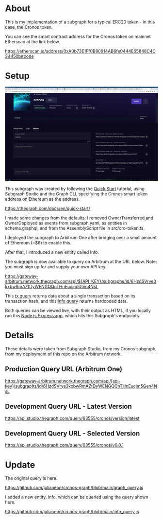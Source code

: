 # About

This is my implementation of a subgraph for a typical ERC20 token - in this case, the Cronos token.

You can see the smart contract address for the Cronos token on mainnet Etherscan at the link below.

https://etherscan.io/address/0xA0b73E1Ff0B80914AB6fe0444E65848C4C34450b#code

# Setup

![subgraph studio](subgraph_studio.png)

This subgraph was created by following the [Quick Start](https://thegraph.com/docs/en/quick-start/) tutorial, using Subgraph Studio and the Graph CLI, specifying the Cronos smart token address on Ethereum as the address.

https://thegraph.com/docs/en/quick-start/

I made some changes from the defaults: I removed OwnerTransferred and OwnerDeployed as events from subgraph.yaml, as entities in schema.graphql, and from the AssemblyScript file in src/cro-token.ts.

I deployed the subgraph to Arbitrum One after bridging over a small amount of Ethereum (~$6) to enable this.

After that, I introduced a new entity called Info.

The subgraph is now available to query on Arbitrum at the URL below. Note: you must sign up for and supply your own API key.

https://gateway-arbitrum.network.thegraph.com/api/${API_KEY}/subgraphs/id/6HzdSVrye3kxbwRmAZtDyWENGQQnTHnEucjm5Gen4NsL

This [tx query](https://github.com/julianeon/cronos-graph/blob/main/graph_query.js) returns data about a single transaction based on its transaction hash, and this [info query](https://github.com/julianeon/cronos-graph/blob/main/info_query.js) returns hardcoded data. 

Both queries can be viewed live, with their output as HTML, if you locally run this [Node.js Express app](https://github.com/julianeon/cronos-graph/tree/main), which hits this Subgraph's endpoints.

# Details

These details were taken from Subgraph Studio, from my Cronos subgraph, from my deployment of this repo on the Arbitrum network.

## Production Query URL (Arbitrum One)

https://gateway-arbitrum.network.thegraph.com/api/[api-key]/subgraphs/id/6HzdSVrye3kxbwRmAZtDyWENGQQnTHnEucjm5Gen4NsL

## Development Query URL - Latest Version

https://api.studio.thegraph.com/query/63555/cronos/version/latest

## Development Query URL - Selected Version

https://api.studio.thegraph.com/query/63555/cronos/v0.0.1

# Update

The original query is here.

https://github.com/julianeon/cronos-graph/blob/main/graph_query.js

I added a new entity, Info, which can be queried using the query shown here. 

https://github.com/julianeon/cronos-graph/blob/main/info_query.js




